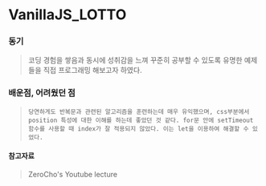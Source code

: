# VanillaJS_LOTTO
### 동기
>코딩 경험을 쌓음과 동시에 성취감을 느껴 꾸준히 공부할 수 있도록 유명한 예제들을 직접 프로그래밍 해보고자 하였다. 

### 배운점, 어려웠던 점
>`
당연하게도 반복문과 관련된 알고리즘을 훈련하는데 매우 유익했으며, css부분에서 position 특성에 대한 이해를 하는데 좋았던 것 같다.
for문 안에 setTimeout 함수를 사용할 때 index가 잘 적용되지 않았다. 이는 let을 이용하여 해결할 수 있었다.
`

#### 참고자료
>ZeroCho's Youtube lecture
